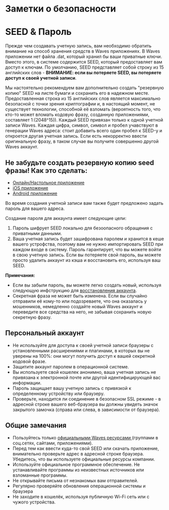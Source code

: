 # Заметки о безопасности

# SEED & Пароль

Прежде чем создавать учетную запись, вам необходимо обратить внимание на способ хранения средств в Waves приложениях.
В Waves приложении нет файла .dat, который хранил бы ваши приватные ключи. Вместо этого, в системе содержится SEED, который предоставляет
вам доступ к ключам. По умолчанию, SEED представляет собой строку из 15 английских слов -
**ВНИМАНИЕ: если вы потеряете SEED, вы потеряете доступ к своей учетной записи**.

Мы настоятельно рекомендуем вам дополнительно создать "резервную копию" SEED на листе бумаги и сохранить его в надежном месте.
Предоставленная строка из 15 английских слов является максимально безопасной с точки зрения криптографии и, в настоящий момент,
не существует технологии, способной её взломать \(вероятность того, что кто-то может вломать кодовую фразу, созданную приложениями,
составляет 1:(2048^15)\). Каждый SEED привязан только к одной учетной записи Waves. Каждая цифра, символ, символ и пробел
учавствуют в генерации Waves адреса: стоит добавить всего один пробел к SEED-у и откроется другая учетная запись. Если есть некорректно ввести оригинальную фразу, в таком случае вы получите совершенно другой Waves аккаунт.

## Не забудьте создать резервную копию seed фразы! Как это сделать:

* [Онлайн/Настольное приложение](https://docs.wavesplatform.com/ru/waves-client/account-management/creating-an-account.html#warning)
* [iOS приложение](https://docs.wavesplatform.com/ru/waves-client/mobile-apps/iOS/account-management/creating-an-account.html#warning)
* [Android приложение](https://docs.wavesplatform.com/ru/waves-client/mobile-apps/android/account-management/creating-an-account.html#warning)

Во время создания учетной записи вам также будет предложено задать пароль для вашего адреса.

Создание пароля для аккаунта имеет следующие цели:

1. Пароль шифрует SEED локально для безоопасного обращения с приватными данными.  
2. Ваша учетная запись будет зашифрована паролем и хранится в кеше вашего устрофства, поэтому вам не нужно импортировать SEED при каждом входе в систему.
Пароль гарантирует, что вы можете войти в свою учетную запись. Если вы потеряете свой пароль, вы можете просто удалить аккаунт из кэша и восстановить его, используя ваш SEED.

**Примечания:**

* Если вы забыли пароль, вы можете легко создать новый, используя следующую инфструкцию для
[восстановления аккаунта](/waves-client/account-management/restore-an-account.md).
* Секретная фраза не может быть изменена. Если вы случайно отправили её кому-то или подозреваете, что она оказалась у мошенников, немедленно создайте новый Waves аккаунт и переведите все средства на него, не забывая сохранить новую секретную фразу.

## Персональный аккаунт

* Не используйте для доступа к своей учетной записи браузеры с установленными расширениями и плагинами, в которых вы не уверены на 100%: они могут получить доступ к вашей секретной кодовой фразе.
* Защитите аккаунт паролем в операционной системе.
* Вы используете свой кошелек анонимно, ваша учетная запись не привязана к электронной почте или другой идентифицирующей вас информации.
* Пароль защищает вашу учетную запись с привязкой к определенному устройству или браузеру.
* Проверьте, находится ли соединение в безопасном SSL режиме - в адресной строке вашего веб-браузера вы должны увидеть значок закрытого
замочка \(справа или слева, в зависимости от браузера\).

## Общие замечания

* Пользуйтесь только [официальными Waves ресурсами ](/overview/waves-official-resources.md)\(группами в соц.сетях, сайтами,
приложениями\).
* Перед тем как ввести куда-то свой SEED или скачать приложение, внимательно проверьте адрес в адресной строке браузера. Убедитесь, что вы используете официальные ресурсы компании.
* Используйте официальное программное обеспечение. Не устанавливайте программы из неизвестных источников или взломанные программы.
* Не открывайте письма от незнакомых вам отправителей.
* Регулярно проверяйте обновления операционной системы и браузера
* Не заходите в кошелёк, используя публичную Wi-Fi сеть или с чужого устройства.
